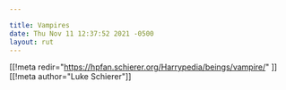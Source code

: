 ```yaml
---

title: Vampires
date: Thu Nov 11 12:37:52 2021 -0500
layout: rut
---
```


[[!meta redir="https://hpfan.schierer.org/Harrypedia/beings/vampire/" ]]
[[!meta author="Luke Schierer"]]
